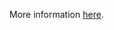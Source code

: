 More information [here](https://docs.bridgecrew.io/docs/ensure-iam-policies-do-not-allow-data-exfiltration).
